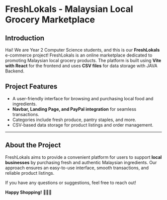 # FreshLokals - Malaysian Local Grocery Marketplace

## Introduction
Hai! We are Year 2 Computer Science students, and this is our **FreshLokals** e-commerce project! FreshLokals is an online marketplace dedicated to promoting Malaysian local grocery products. The platform is built using **Vite with React** for the frontend and uses **CSV files** for data storage with JAVA Backend.

## Project Features
- A user-friendly interface for browsing and purchasing local food and ingredients.
- **Navbar, Landing Page, and PayPal integration** for seamless transactions.
- Categories include fresh produce, pantry staples, and more.
- CSV-based data storage for product listings and order management.

---

## About the Project
FreshLokals aims to provide a convenient platform for users to support **local businesses** by purchasing fresh and authentic Malaysian ingredients. Our approach ensures an easy-to-use interface, smooth transactions, and reliable product listings. 

If you have any questions or suggestions, feel free to reach out!

**Happy Shopping!** 🛒🇲🇾

